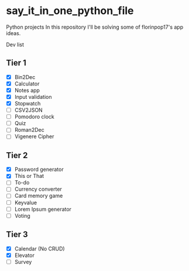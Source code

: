 # say_it_in_one_python_file

Python projects
In this repository I'll be solving some of florinpop17's app ideas.

Dev list

## Tier 1
- [x] Bin2Dec
- [x] Calculator
- [x] Notes app
- [x] Input validation
- [x] Stopwatch
- [ ] CSV2JSON
- [ ] Pomodoro clock
- [ ] Quiz
- [ ] Roman2Dec
- [ ] Vigenere Cipher

## Tier 2
- [x] Password generator
- [x] This or That
- [ ] To-do
- [ ] Currency converter
- [ ] Card memory game
- [ ] Keyvalue
- [ ] Lorem Ipsum generator
- [ ] Voting

## Tier 3
- [x] Calendar (No CRUD)
- [x] Elevator
- [ ] Survey
